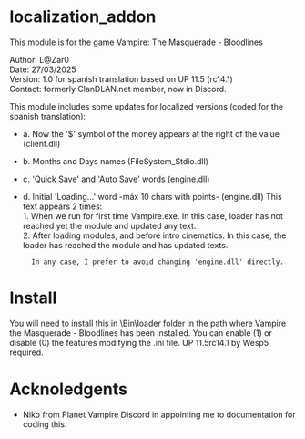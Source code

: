 # localization_addon

This module is for the game Vampire: The Masquerade - Bloodlines
 
Author: L@Zar0\
Date: 27/03/2025\
Version: 1.0 for spanish translation based on UP 11.5 (rc14.1)\
Contact: formerly ClanDLAN.net member, now in Discord.

This module includes some updates for localized versions (coded for the spanish translation):
* a. Now the '$' symbol of the money appears at the right of the value	(client.dll)
* b. Months and Days names	(FileSystem_Stdio.dll)
* c. 'Quick Save' and 'Auto Save' words	(engine.dll)
* d. Initial 'Loading...' word -máx 10 chars with points-	(engine.dll)
		This text appears 2 times:\
  		1. When we run for first time Vampire.exe. In this case, loader has not reached yet the module and updated any text.\
		2. After loading modules, and before intro cinematics. In this case, the loader has reached the module and has updated texts.
  
		In any case, I prefer to avoid changing 'engine.dll' directly.

# Install

You will need to install this in \Bin\loader folder in the path where Vampire the Masquerade - Bloodlines has been installed.
You can enable (1) or disable (0) the features modifying the .ini file.
UP 11.5rc14.1 by Wesp5 required.

# Acknoledgents
+ Niko from Planet Vampire Discord in appointing me to documentation for coding this.
